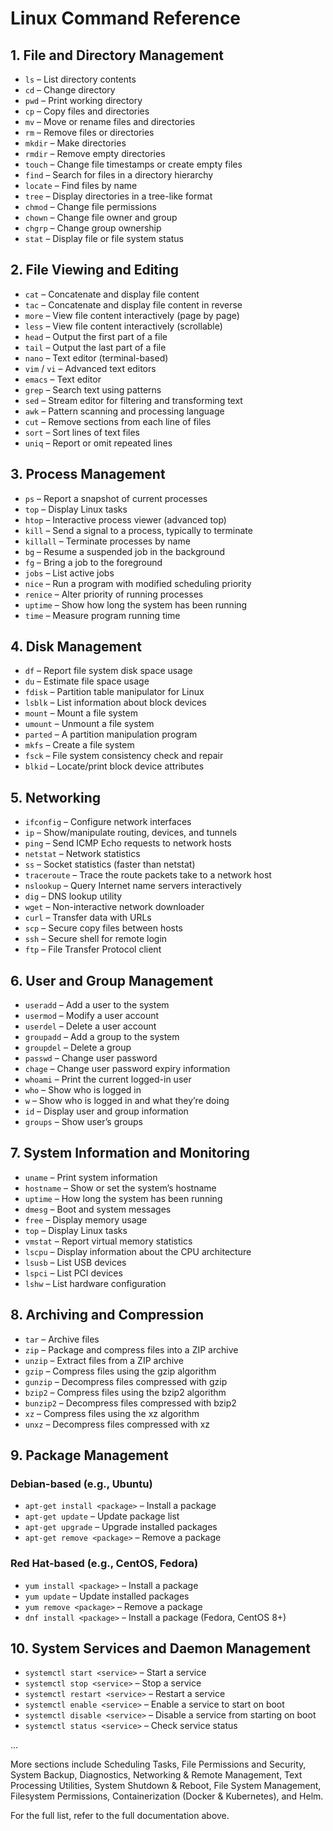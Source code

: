 # Linux Command Reference

## 1. File and Directory Management
- `ls` – List directory contents
- `cd` – Change directory
- `pwd` – Print working directory
- `cp` – Copy files and directories
- `mv` – Move or rename files and directories
- `rm` – Remove files or directories
- `mkdir` – Make directories
- `rmdir` – Remove empty directories
- `touch` – Change file timestamps or create empty files
- `find` – Search for files in a directory hierarchy
- `locate` – Find files by name
- `tree` – Display directories in a tree-like format
- `chmod` – Change file permissions
- `chown` – Change file owner and group
- `chgrp` – Change group ownership
- `stat` – Display file or file system status

## 2. File Viewing and Editing
- `cat` – Concatenate and display file content
- `tac` – Concatenate and display file content in reverse
- `more` – View file content interactively (page by page)
- `less` – View file content interactively (scrollable)
- `head` – Output the first part of a file
- `tail` – Output the last part of a file
- `nano` – Text editor (terminal-based)
- `vim` / `vi` – Advanced text editors
- `emacs` – Text editor
- `grep` – Search text using patterns
- `sed` – Stream editor for filtering and transforming text
- `awk` – Pattern scanning and processing language
- `cut` – Remove sections from each line of files
- `sort` – Sort lines of text files
- `uniq` – Report or omit repeated lines

## 3. Process Management
- `ps` – Report a snapshot of current processes
- `top` – Display Linux tasks
- `htop` – Interactive process viewer (advanced top)
- `kill` – Send a signal to a process, typically to terminate
- `killall` – Terminate processes by name
- `bg` – Resume a suspended job in the background
- `fg` – Bring a job to the foreground
- `jobs` – List active jobs
- `nice` – Run a program with modified scheduling priority
- `renice` – Alter priority of running processes
- `uptime` – Show how long the system has been running
- `time` – Measure program running time

## 4. Disk Management
- `df` – Report file system disk space usage
- `du` – Estimate file space usage
- `fdisk` – Partition table manipulator for Linux
- `lsblk` – List information about block devices
- `mount` – Mount a file system
- `umount` – Unmount a file system
- `parted` – A partition manipulation program
- `mkfs` – Create a file system
- `fsck` – File system consistency check and repair
- `blkid` – Locate/print block device attributes

## 5. Networking
- `ifconfig` – Configure network interfaces
- `ip` – Show/manipulate routing, devices, and tunnels
- `ping` – Send ICMP Echo requests to network hosts
- `netstat` – Network statistics
- `ss` – Socket statistics (faster than netstat)
- `traceroute` – Trace the route packets take to a network host
- `nslookup` – Query Internet name servers interactively
- `dig` – DNS lookup utility
- `wget` – Non-interactive network downloader
- `curl` – Transfer data with URLs
- `scp` – Secure copy files between hosts
- `ssh` – Secure shell for remote login
- `ftp` – File Transfer Protocol client

## 6. User and Group Management
- `useradd` – Add a user to the system
- `usermod` – Modify a user account
- `userdel` – Delete a user account
- `groupadd` – Add a group to the system
- `groupdel` – Delete a group
- `passwd` – Change user password
- `chage` – Change user password expiry information
- `whoami` – Print the current logged-in user
- `who` – Show who is logged in
- `w` – Show who is logged in and what they’re doing
- `id` – Display user and group information
- `groups` – Show user’s groups

## 7. System Information and Monitoring
- `uname` – Print system information
- `hostname` – Show or set the system’s hostname
- `uptime` – How long the system has been running
- `dmesg` – Boot and system messages
- `free` – Display memory usage
- `top` – Display Linux tasks
- `vmstat` – Report virtual memory statistics
- `lscpu` – Display information about the CPU architecture
- `lsusb` – List USB devices
- `lspci` – List PCI devices
- `lshw` – List hardware configuration

## 8. Archiving and Compression
- `tar` – Archive files
- `zip` – Package and compress files into a ZIP archive
- `unzip` – Extract files from a ZIP archive
- `gzip` – Compress files using the gzip algorithm
- `gunzip` – Decompress files compressed with gzip
- `bzip2` – Compress files using the bzip2 algorithm
- `bunzip2` – Decompress files compressed with bzip2
- `xz` – Compress files using the xz algorithm
- `unxz` – Decompress files compressed with xz

## 9. Package Management
### Debian-based (e.g., Ubuntu)
- `apt-get install <package>` – Install a package
- `apt-get update` – Update package list
- `apt-get upgrade` – Upgrade installed packages
- `apt-get remove <package>` – Remove a package
### Red Hat-based (e.g., CentOS, Fedora)
- `yum install <package>` – Install a package
- `yum update` – Update installed packages
- `yum remove <package>` – Remove a package
- `dnf install <package>` – Install a package (Fedora, CentOS 8+)

## 10. System Services and Daemon Management
- `systemctl start <service>` – Start a service
- `systemctl stop <service>` – Stop a service
- `systemctl restart <service>` – Restart a service
- `systemctl enable <service>` – Enable a service to start on boot
- `systemctl disable <service>` – Disable a service from starting on boot
- `systemctl status <service>` – Check service status

...

More sections include Scheduling Tasks, File Permissions and Security, System Backup, Diagnostics, Networking & Remote Management, Text Processing Utilities, System Shutdown & Reboot, File System Management, Filesystem Permissions, Containerization (Docker & Kubernetes), and Helm.

For the full list, refer to the full documentation above.

